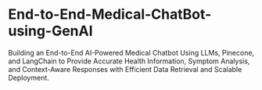 # End-to-End-Medical-ChatBot-using-GenAI

Building an End-to-End AI-Powered Medical Chatbot Using LLMs, Pinecone, and LangChain to Provide Accurate Health Information, Symptom Analysis, and Context-Aware Responses with Efficient Data Retrieval and Scalable Deployment.
